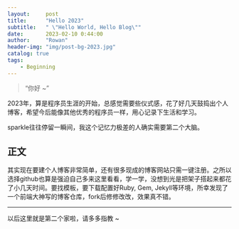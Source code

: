 ```yaml
---
layout:     post
title:      "Hello 2023"
subtitle:   " \"Hello World, Hello Blog\""
date:       2023-02-10 0:44:00
author:     "Rowan"
header-img: "img/post-bg-2023.jpg"
catalog: true
tags:
    - Beginning
---
```


> “你好 ~”


2023年，算是程序员生涯的开始，总感觉需要些仪式感，花了好几天鼓捣出个人博客，希望今后能像其他优秀的程序员一样，用心记录下生活和学习。

sparkle往往停留一瞬间，我这个记忆力极差的人确实需要第二个大脑。

<p id = "build"></p>

## 正文

其实现在要建个人博客非常简单，还有很多现成的博客网站只需一键注册。之所以选择github也算是强迫自己多来这里看看，学一学，没想到光是把架子搭起来都花了小几天时间。要找模板，要下载配置好Ruby, Gem, Jekyll等环境，所幸发现了一个前端大神写的博客仓库，fork后修修改改，效果真不错。

---

以后这里就是第二个家啦，请多多指教 ~
